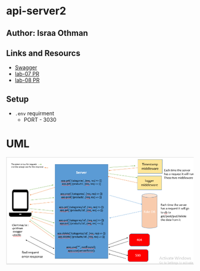 # api-server2

## Author: Israa Othman 

## Links and Resourcs 
  - [Swagger](https://app.swaggerhub.com/apis/israaothman/apiServer2/0.1)
  -  [lab-07 PR](https://github.com/401-advanced-javascript-israaOthman/api-server2/pull/1)  
  -  [lab-08 PR](https://github.com/401-advanced-javascript-israaOthman/api-server2/pull/2)  


  ## Setup 
   - `.env` requirment 
     - PORT - 3030

  # UML 
   ![uml](./assets/apiUML.PNG) 
